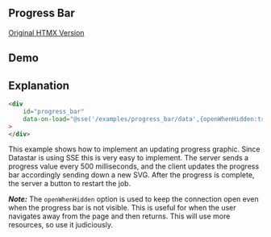 ## Progress Bar

[Original HTMX Version](https://htmx.org/examples/progress-bar/)

## Demo

<div
    id="progress_bar"
    data-on-load="@sse('/examples/progress_bar/data',{openWhenHidden:true})"
>
</div>

## Explanation

```html
<div
    id="progress_bar"
    data-on-load="@sse('/examples/progress_bar/data',{openWhenHidden:true})"
>
</div>

```

This example shows how to implement an updating progress graphic. Since Datastar is using SSE this is very easy to implement. The server sends a progress value every 500 milliseconds, and the client updates the progress bar accordingly sending down a new SVG. After the progress is complete, the server a button to restart the job.

***Note:*** The `openWhenHidden` option is used to keep the connection open even when the progress bar is not visible. This is useful for when the user navigates away from the page and then returns.  This will use more resources, so use it judiciously.